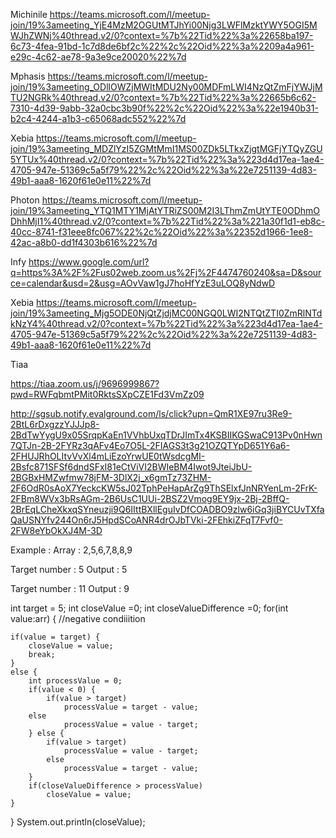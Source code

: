 Michinile
https://teams.microsoft.com/l/meetup-join/19%3ameeting_YjE4MzM2OGUtMTJhYi00Njg3LWFlMzktYWY5OGI5MWJhZWNj%40thread.v2/0?context=%7b%22Tid%22%3a%22658ba197-6c73-4fea-91bd-1c7d8de6bf2c%22%2c%22Oid%22%3a%2209a4a961-e29c-4c62-ae78-9a3e9ce20020%22%7d


Mphasis
https://teams.microsoft.com/l/meetup-join/19%3ameeting_ODllOWZjMWItMDU2Ny00MDFmLWI4NzQtZmFjYWJjMTU2NGRk%40thread.v2/0?context=%7b%22Tid%22%3a%22665b6c62-7310-4d39-9abb-32a0cbc3b90f%22%2c%22Oid%22%3a%22e1940b31-b2c4-4244-a1b3-c65068adc552%22%7d


Xebia
https://teams.microsoft.com/l/meetup-join/19%3ameeting_MDZlYzI5ZGMtMmI1MS00ZDk5LTkxZjgtMGFjYTQyZGU5YTUx%40thread.v2/0?context=%7b%22Tid%22%3a%223d4d17ea-1ae4-4705-947e-51369c5a5f79%22%2c%22Oid%22%3a%22e7251139-4d83-49b1-aaa8-1620f61e0e11%22%7d


Photon
https://teams.microsoft.com/l/meetup-join/19%3ameeting_YTQ1MTY1MjAtYTRiZS00M2I3LThmZmUtYTE0ODhmODhhMjI1%40thread.v2/0?context=%7b%22Tid%22%3a%221a30f1d1-eb8c-40cc-8741-f31eee8fc067%22%2c%22Oid%22%3a%22352d1966-1ee8-42ac-a8b0-dd1f4303b616%22%7d


Infy
https://www.google.com/url?q=https%3A%2F%2Fus02web.zoom.us%2Fj%2F4474760240&sa=D&source=calendar&usd=2&usg=AOvVaw1gJ7hoHfYzE3uLOQ8yNdwD


Xebia
https://teams.microsoft.com/l/meetup-join/19%3ameeting_Mjg5ODE0NjQtZjdjMC00NGQ0LWI2NTQtZTI0ZmRlNTdkNzY4%40thread.v2/0?context=%7b%22Tid%22%3a%223d4d17ea-1ae4-4705-947e-51369c5a5f79%22%2c%22Oid%22%3a%22e7251139-4d83-49b1-aaa8-1620f61e0e11%22%7d


Tiaa

https://tiaa.zoom.us/j/9696999867?pwd=RWFqbmtPMit0RktsSXpCZE1Fd3VmZz09







http://sgsub.notify.evalground.com/ls/click?upn=QmR1XE97ru3Re9-2BtL6rDxgzzYJJJp8-2BdTwYygU9x05SrqpKaEn1VVhbUxqTDrJImTx4KSBIIKGSwaC913Pv0nHwn7QTJn-2B-2FYRz3qAFv4Eo7O5L-2FIAGS3t3g21OZQTYpD651Y6a6-2FHUJRhOLItvVvXl4mLiEzoYrwUE0tWsdcgMI-2Bsfc871SFSf6dndSFxI81eCtViVI2BWIeBM4Iwot9JteiJbU-2BGBxHMZwfmw78jFM-3DlX2j_x6gmTz73ZHM-2F6OdR0sAoX7YeckcKW5sJ02TphPeHapArZg9ThSElxfJnNRYenLm-2FrK-2FBm8WVx3bRsAGm-2B6UsC1UUi-2BSZ2Vmog9EY9jx-2Bj-2BffQ-2BrEqLCheXkxqSYneuzji9Q6IIttBXllEguIvDfCOADBO9zlw6iGq3jiBYCUvTXfaQaUSNYfv244On6rJ5HpdSCoANR4drOJbTVki-2FEhkiZFqT7Fvf0-2FW8eYbOkXJ4M-3D

Example : Array : 2,5,6,7,8,8,9 

Target number : 5 Output : 5

Target number : 11 Output : 9

int target = 5;
int closeValue =0;
int closeValueDifference =0;
for(int value:arr) {
	//negative condiiition
	
	if(value = target) {
		closeValue = value;
		break;
	}
	else {
		int processValue = 0;
		if(value < 0) {
			if(value > target)
		  		processValue = target - value;
		else
				processValue = value - target;
		} else {
			if(value > target)
		  		processValue = value - target;
			else
				processValue = target - value;
		}
		if(closeValueDifference > processValue)
			closeValue = value;
	}
}
System.out.println(closeValue);

	
	
